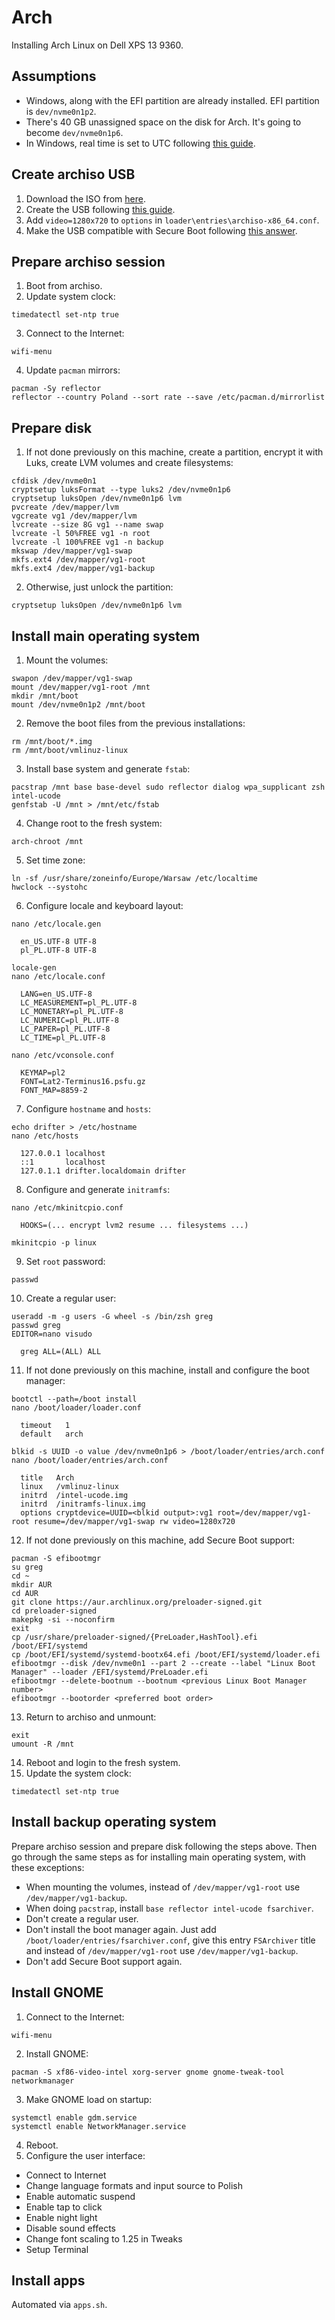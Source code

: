 # Arch

Installing Arch Linux on Dell XPS 13 9360.

## Assumptions

* Windows, along with the EFI partition are already installed. EFI partition is `dev/nvme0n1p2`.
* There's 40 GB unassigned space on the disk for Arch. It's going to become `dev/nvme0n1p6`.
* In Windows, real time is set to UTC following [this guide](https://wiki.archlinux.org/index.php/Time#UTC_in_Windows).

## Create archiso USB

1. Download the ISO from [here](https://www.archlinux.org/download/).
2. Create the USB following [this guide](https://wiki.archlinux.org/index.php/USB_flash_installation_media#Using_Rufus).
3. Add `video=1280x720` to `options` in `loader\entries\archiso-x86_64.conf`.
4. Make the USB compatible with Secure Boot following [this answer](https://unix.stackexchange.com/questions/320078/how-to-boot-arch-linux-installation-medium-with-secure-boot-enabled).

## Prepare archiso session

1. Boot from archiso.
2. Update system clock:

```
timedatectl set-ntp true
```

3. Connect to the Internet:

```
wifi-menu
```

4. Update `pacman` mirrors:

```
pacman -Sy reflector
reflector --country Poland --sort rate --save /etc/pacman.d/mirrorlist
```

## Prepare disk

1. If not done previously on this machine, create a partition, encrypt it with Luks, create LVM volumes and create filesystems:

```
cfdisk /dev/nvme0n1
cryptsetup luksFormat --type luks2 /dev/nvme0n1p6
cryptsetup luksOpen /dev/nvme0n1p6 lvm
pvcreate /dev/mapper/lvm
vgcreate vg1 /dev/mapper/lvm
lvcreate --size 8G vg1 --name swap
lvcreate -l 50%FREE vg1 -n root
lvcreate -l 100%FREE vg1 -n backup
mkswap /dev/mapper/vg1-swap
mkfs.ext4 /dev/mapper/vg1-root
mkfs.ext4 /dev/mapper/vg1-backup
```

2. Otherwise, just unlock the partition:

```
cryptsetup luksOpen /dev/nvme0n1p6 lvm
```

## Install main operating system

1. Mount the volumes:

```
swapon /dev/mapper/vg1-swap
mount /dev/mapper/vg1-root /mnt
mkdir /mnt/boot
mount /dev/nvme0n1p2 /mnt/boot
```

2. Remove the boot files from the previous installations:

```
rm /mnt/boot/*.img
rm /mnt/boot/vmlinuz-linux
```

3. Install base system and generate `fstab`:

```
pacstrap /mnt base base-devel sudo reflector dialog wpa_supplicant zsh intel-ucode
genfstab -U /mnt > /mnt/etc/fstab
```

4. Change root to the fresh system:

```
arch-chroot /mnt
```

5. Set time zone:

```
ln -sf /usr/share/zoneinfo/Europe/Warsaw /etc/localtime
hwclock --systohc
```

6. Configure locale and keyboard layout:

```
nano /etc/locale.gen

  en_US.UTF-8 UTF-8
  pl_PL.UTF-8 UTF-8

locale-gen
nano /etc/locale.conf

  LANG=en_US.UTF-8
  LC_MEASUREMENT=pl_PL.UTF-8
  LC_MONETARY=pl_PL.UTF-8
  LC_NUMERIC=pl_PL.UTF-8
  LC_PAPER=pl_PL.UTF-8
  LC_TIME=pl_PL.UTF-8

nano /etc/vconsole.conf

  KEYMAP=pl2
  FONT=Lat2-Terminus16.psfu.gz
  FONT_MAP=8859-2
```

7. Configure `hostname` and `hosts`:

```
echo drifter > /etc/hostname
nano /etc/hosts

  127.0.0.1 localhost
  ::1       localhost
  127.0.1.1 drifter.localdomain drifter
```

8. Configure and generate `initramfs`:

```
nano /etc/mkinitcpio.conf

  HOOKS=(... encrypt lvm2 resume ... filesystems ...)

mkinitcpio -p linux
```

9. Set `root` password:

```
passwd
```

10. Create a regular user:

```
useradd -m -g users -G wheel -s /bin/zsh greg
passwd greg
EDITOR=nano visudo

  greg ALL=(ALL) ALL
```

11. If not done previously on this machine, install and configure the boot manager:

```
bootctl --path=/boot install
nano /boot/loader/loader.conf

  timeout   1
  default   arch

blkid -s UUID -o value /dev/nvme0n1p6 > /boot/loader/entries/arch.conf
nano /boot/loader/entries/arch.conf

  title   Arch
  linux   /vmlinuz-linux
  initrd  /intel-ucode.img
  initrd  /initramfs-linux.img
  options cryptdevice=UUID=<blkid output>:vg1 root=/dev/mapper/vg1-root resume=/dev/mapper/vg1-swap rw video=1280x720
```

12. If not done previously on this machine, add Secure Boot support:

```
pacman -S efibootmgr
su greg
cd ~
mkdir AUR
cd AUR
git clone https://aur.archlinux.org/preloader-signed.git
cd preloader-signed
makepkg -si --noconfirm
exit
cp /usr/share/preloader-signed/{PreLoader,HashTool}.efi /boot/EFI/systemd
cp /boot/EFI/systemd/systemd-bootx64.efi /boot/EFI/systemd/loader.efi
efibootmgr --disk /dev/nvme0n1 --part 2 --create --label "Linux Boot Manager" --loader /EFI/systemd/PreLoader.efi
efibootmgr --delete-bootnum --bootnum <previous Linux Boot Manager number>
efibootmgr --bootorder <preferred boot order>
```

13. Return to archiso and unmount:

```
exit
umount -R /mnt
```

14. Reboot and login to the fresh system.
15. Update the system clock:

```
timedatectl set-ntp true
```

## Install backup operating system

Prepare archiso session and prepare disk following the steps above. Then go through the same steps as for installing main operating system, with these exceptions:

* When mounting the volumes, instead of `/dev/mapper/vg1-root` use `/dev/mapper/vg1-backup`.
* When doing `pacstrap`, install `base reflector intel-ucode fsarchiver`.
* Don't create a regular user.
* Don't install the boot manager again. Just add `/boot/loader/entries/fsarchiver.conf`, give this entry `FSArchiver` title and instead of `/dev/mapper/vg1-root` use `/dev/mapper/vg1-backup`.
* Don't add Secure Boot support again.

## Install GNOME

1. Connect to the Internet:

```
wifi-menu
```

2. Install GNOME:

```
pacman -S xf86-video-intel xorg-server gnome gnome-tweak-tool networkmanager
```

3. Make GNOME load on startup:

```
systemctl enable gdm.service
systemctl enable NetworkManager.service
```

4. Reboot.
5. Configure the user interface:

* Connect to Internet
* Change language formats and input source to Polish
* Enable automatic suspend
* Enable tap to click
* Enable night light
* Disable sound effects
* Change font scaling to 1.25 in Tweaks
* Setup Terminal

## Install apps

Automated via `apps.sh`.

